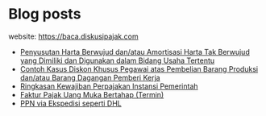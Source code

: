# Blog posts

website: https://baca.diskusipajak.com

<!-- BLOG-POST-LIST:START -->
- [Penyusutan Harta Berwujud dan/atau Amortisasi Harta Tak Berwujud yang Dimiliki dan Digunakan dalam Bidang Usaha Tertentu](https://baca.diskusipajak.com/penyusutan-harta-berwujud-dan-atau-amortisasi-harta-tak-berwujud-yang-dimiliki-dan-digunakan-dalam-bidang-usaha-tertentu/)
- [Contoh Kasus Diskon Khusus Pegawai atas Pembelian Barang Produksi dan/atau Barang Dagangan Pemberi Kerja](https://baca.diskusipajak.com/contoh-kasus-diskon-khusus-pegawai-atas-pembelian-barang-produksi-dan-atau-barang-dagangan-pemberi-kerja/)
- [Ringkasan Kewajiban Perpajakan Instansi Pemerintah](https://baca.diskusipajak.com/ringkasan-kewajiban-perpajakan-instansi-pemerintah/)
- [Faktur Pajak Uang Muka Bertahap &lpar;Termin&rpar;](https://baca.diskusipajak.com/faktur-pajak-uang-muka-bertahap-termin/)
- [PPN via Ekspedisi seperti DHL](https://baca.diskusipajak.com/ppn-via-ekspedisi-seperti-dhl/)
<!-- BLOG-POST-LIST:END -->

<!--
**kelaspajak/kelaspajak** is a ✨ _special_ ✨ repository because its `README.md` (this file) appears on your GitHub profile.

Here are some ideas to get you started:

- 🔭 I’m currently working on ...
- 🌱 I’m currently learning ...
- 👯 I’m looking to collaborate on ...
- 🤔 I’m looking for help with ...
- 💬 Ask me about ...
- 📫 How to reach me: ...
- 😄 Pronouns: ...
- ⚡ Fun fact: ...
-->
